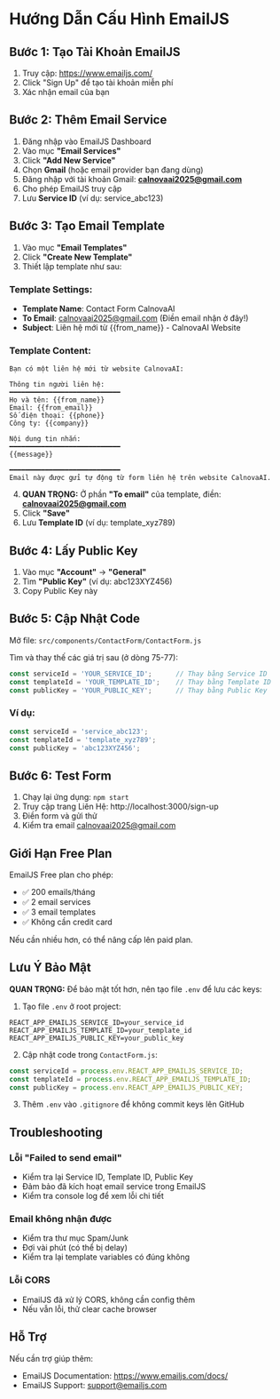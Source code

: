 # Hướng Dẫn Cấu Hình EmailJS

## Bước 1: Tạo Tài Khoản EmailJS

1. Truy cập: https://www.emailjs.com/
2. Click "Sign Up" để tạo tài khoản miễn phí
3. Xác nhận email của bạn

## Bước 2: Thêm Email Service

1. Đăng nhập vào EmailJS Dashboard
2. Vào mục **"Email Services"**
3. Click **"Add New Service"**
4. Chọn **Gmail** (hoặc email provider bạn đang dùng)
5. Đăng nhập với tài khoản Gmail: **calnovaai2025@gmail.com**
6. Cho phép EmailJS truy cập
7. Lưu **Service ID** (ví dụ: service_abc123)

## Bước 3: Tạo Email Template

1. Vào mục **"Email Templates"**
2. Click **"Create New Template"**
3. Thiết lập template như sau:

### Template Settings:
- **Template Name**: Contact Form CalnovaAI
- **To Email**: calnovaai2025@gmail.com (Điền email nhận ở đây!)
- **Subject**: Liên hệ mới từ {{from_name}} - CalnovaAI Website

### Template Content:
```
Bạn có một liên hệ mới từ website CalnovaAI:

Thông tin người liên hệ:
━━━━━━━━━━━━━━━━━━━━━━━━━━━━
Họ và tên: {{from_name}}
Email: {{from_email}}
Số điện thoại: {{phone}}
Công ty: {{company}}

Nội dung tin nhắn:
━━━━━━━━━━━━━━━━━━━━━━━━━━━━
{{message}}

━━━━━━━━━━━━━━━━━━━━━━━━━━━━
Email này được gửi tự động từ form liên hệ trên website CalnovaAI.
```

4. **QUAN TRỌNG:** Ở phần **"To email"** của template, điền: **calnovaai2025@gmail.com**
5. Click **"Save"**
6. Lưu **Template ID** (ví dụ: template_xyz789)

## Bước 4: Lấy Public Key

1. Vào mục **"Account"** → **"General"**
2. Tìm **"Public Key"** (ví dụ: abc123XYZ456)
3. Copy Public Key này

## Bước 5: Cập Nhật Code

Mở file: `src/components/ContactForm/ContactForm.js`

Tìm và thay thế các giá trị sau (ở dòng 75-77):

```javascript
const serviceId = 'YOUR_SERVICE_ID';      // Thay bằng Service ID
const templateId = 'YOUR_TEMPLATE_ID';    // Thay bằng Template ID
const publicKey = 'YOUR_PUBLIC_KEY';      // Thay bằng Public Key
```

### Ví dụ:
```javascript
const serviceId = 'service_abc123';
const templateId = 'template_xyz789';
const publicKey = 'abc123XYZ456';
```

## Bước 6: Test Form

1. Chạy lại ứng dụng: `npm start`
2. Truy cập trang Liên Hệ: http://localhost:3000/sign-up
3. Điền form và gửi thử
4. Kiểm tra email calnovaai2025@gmail.com

## Giới Hạn Free Plan

EmailJS Free plan cho phép:
- ✅ 200 emails/tháng
- ✅ 2 email services
- ✅ 3 email templates
- ✅ Không cần credit card

Nếu cần nhiều hơn, có thể nâng cấp lên paid plan.

## Lưu Ý Bảo Mật

**QUAN TRỌNG:** Để bảo mật tốt hơn, nên tạo file `.env` để lưu các keys:

1. Tạo file `.env` ở root project:
```
REACT_APP_EMAILJS_SERVICE_ID=your_service_id
REACT_APP_EMAILJS_TEMPLATE_ID=your_template_id
REACT_APP_EMAILJS_PUBLIC_KEY=your_public_key
```

2. Cập nhật code trong `ContactForm.js`:
```javascript
const serviceId = process.env.REACT_APP_EMAILJS_SERVICE_ID;
const templateId = process.env.REACT_APP_EMAILJS_TEMPLATE_ID;
const publicKey = process.env.REACT_APP_EMAILJS_PUBLIC_KEY;
```

3. Thêm `.env` vào `.gitignore` để không commit keys lên GitHub

## Troubleshooting

### Lỗi "Failed to send email"
- Kiểm tra lại Service ID, Template ID, Public Key
- Đảm bảo đã kích hoạt email service trong EmailJS
- Kiểm tra console log để xem lỗi chi tiết

### Email không nhận được
- Kiểm tra thư mục Spam/Junk
- Đợi vài phút (có thể bị delay)
- Kiểm tra lại template variables có đúng không

### Lỗi CORS
- EmailJS đã xử lý CORS, không cần config thêm
- Nếu vẫn lỗi, thử clear cache browser

## Hỗ Trợ

Nếu cần trợ giúp thêm:
- EmailJS Documentation: https://www.emailjs.com/docs/
- EmailJS Support: support@emailjs.com
